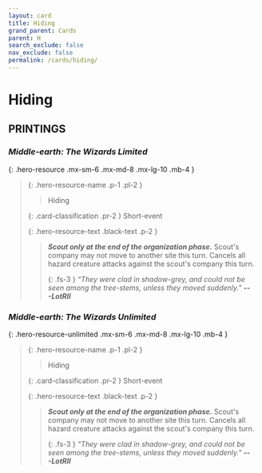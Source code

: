 ```yaml
---
layout: card
title: Hiding
grand_parent: Cards
parent: H
search_exclude: false
nav_exclude: false
permalink: /cards/hiding/
---
```


# Hiding


## PRINTINGS


### _Middle-earth: The Wizards Limited_

{: .hero-resource .mx-sm-6 .mx-md-8 .mx-lg-10 .mb-4 }
> {: .hero-resource-name .p-1 .pl-2 }
> > <div class="card-mp"></div>
> > <div class="card-name">Hiding</div>
>
> {: .card-classification .pr-2 }
> Short-event
>
> {: .hero-resource-text .black-text .p-2 }
> > ***Scout only at the end of the organization phase.*** Scout's company may not move to another site this turn. Cancels all hazard creature attacks against the scout's company this turn. 
> > 
> > {: .fs-3 } 
> > _“They were clad in shadow-grey, and could not be seen among the tree-stems, unless they moved suddenly."_ ***---&#65279;LotRII*** 
> 

### _Middle-earth: The Wizards Unlimited_

{: .hero-resource-unlimited .mx-sm-6 .mx-md-8 .mx-lg-10 .mb-4 }
> {: .hero-resource-name .p-1 .pl-2 }
> > <div class="card-mp"></div>
> > <div class="card-name">Hiding</div>
>
> {: .card-classification .pr-2 }
> Short-event
>
> {: .hero-resource-text .black-text .p-2 }
> > ***Scout only at the end of the organization phase.*** Scout's company may not move to another site this turn. Cancels all hazard creature attacks against the scout's company this turn. 
> > 
> > {: .fs-3 } 
> > _“They were clad in shadow-grey, and could not be seen among the tree-stems, unless they moved suddenly."_ ***---&#65279;LotRII*** 
> 
